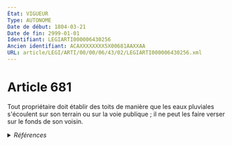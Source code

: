 ```yaml
---
État: VIGUEUR
Type: AUTONOME
Date de début: 1804-03-21
Date de fin: 2999-01-01
Identifiant: LEGIARTI000006430256
Ancien identifiant: ACAXXXXXXXX5X00681AAXXAA
URL: article/LEGI/ARTI/00/00/06/43/02/LEGIARTI000006430256.xml
---
```


<h1>Article 681</h1>

Tout propriétaire doit établir des toits de manière que les eaux pluviales
s'écoulent sur son terrain ou sur la voie publique ; il ne peut les faire verser
sur le fonds de son voisin.


<details>
  <summary><em>Références</em></summary>

  <h2>Références faites par l'article</h2>
  
  <ul>
    <li>
      CODIFICATION source Loi 1804-01-31
    </li>
    <li>
      CREATION source Loi 1804-01-31 promulguée le 10 février 1804
    </li>
  </ul>
</details>
